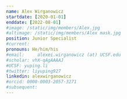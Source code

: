 ```yaml
---
name: Alex Wirganowicz
startdate: [2020-01-01]
enddate: [2022-08-01]
#image: /static/img/members/Alex.jpg
#altimage: /static/img/members/Alex mask.jpg
position: Junior Specialist
#current:
pronouns: He/him/his
#email: 	alexei.wirganowicz (at) UCSF.edu
#scholar: vhX-qAgAAAAJ
#UCSF: yuping.li
#twitter: liyuping927
linkedin: alexwirganowicz
#orcid: 0000-0003-2057-3271
#subsequent:
---
```

